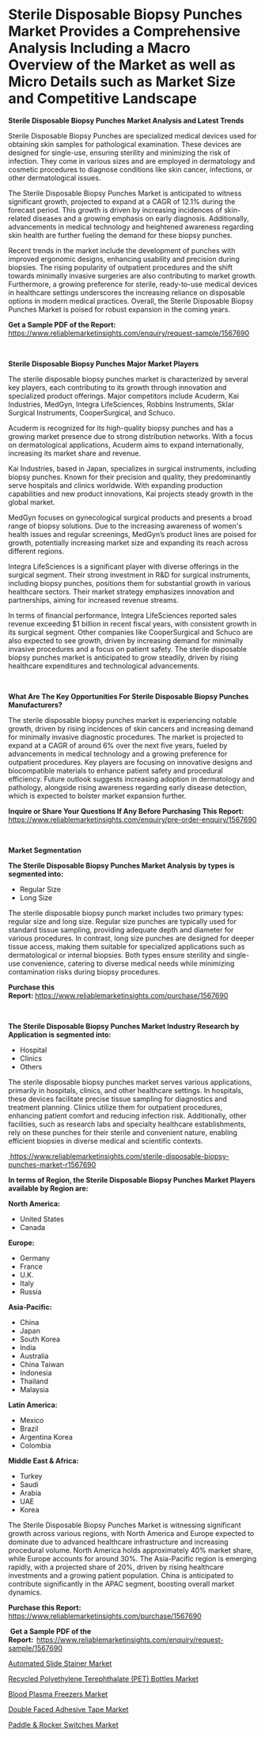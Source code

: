 <p><h1>Sterile Disposable Biopsy Punches Market Provides a Comprehensive Analysis Including a Macro Overview of the Market as well as Micro Details such as Market Size and Competitive Landscape</h1></p><p><strong>Sterile Disposable Biopsy Punches Market Analysis and Latest Trends</strong></p>
<p><p>Sterile Disposable Biopsy Punches are specialized medical devices used for obtaining skin samples for pathological examination. These devices are designed for single-use, ensuring sterility and minimizing the risk of infection. They come in various sizes and are employed in dermatology and cosmetic procedures to diagnose conditions like skin cancer, infections, or other dermatological issues.</p><p>The Sterile Disposable Biopsy Punches Market is anticipated to witness significant growth, projected to expand at a CAGR of 12.1% during the forecast period. This growth is driven by increasing incidences of skin-related diseases and a growing emphasis on early diagnosis. Additionally, advancements in medical technology and heightened awareness regarding skin health are further fueling the demand for these biopsy punches. </p><p>Recent trends in the market include the development of punches with improved ergonomic designs, enhancing usability and precision during biopsies. The rising popularity of outpatient procedures and the shift towards minimally invasive surgeries are also contributing to market growth. Furthermore, a growing preference for sterile, ready-to-use medical devices in healthcare settings underscores the increasing reliance on disposable options in modern medical practices. Overall, the Sterile Disposable Biopsy Punches Market is poised for robust expansion in the coming years.</p></p>
<p><strong>Get a Sample PDF of the Report:&nbsp;</strong> <a href="https://www.reliablemarketinsights.com/enquiry/request-sample/1567690">https://www.reliablemarketinsights.com/enquiry/request-sample/1567690</a></p>
<p>&nbsp;</p>
<p><strong>Sterile Disposable Biopsy Punches Major Market Players</strong></p>
<p><p>The sterile disposable biopsy punches market is characterized by several key players, each contributing to its growth through innovation and specialized product offerings. Major competitors include Acuderm, Kai Industries, MedGyn, Integra LifeSciences, Robbins Instruments, Sklar Surgical Instruments, CooperSurgical, and Schuco. </p><p>Acuderm is recognized for its high-quality biopsy punches and has a growing market presence due to strong distribution networks. With a focus on dermatological applications, Acuderm aims to expand internationally, increasing its market share and revenue.</p><p>Kai Industries, based in Japan, specializes in surgical instruments, including biopsy punches. Known for their precision and quality, they predominantly serve hospitals and clinics worldwide. With expanding production capabilities and new product innovations, Kai projects steady growth in the global market.</p><p>MedGyn focuses on gynecological surgical products and presents a broad range of biopsy solutions. Due to the increasing awareness of women's health issues and regular screenings, MedGyn’s product lines are poised for growth, potentially increasing market size and expanding its reach across different regions.</p><p>Integra LifeSciences is a significant player with diverse offerings in the surgical segment. Their strong investment in R&D for surgical instruments, including biopsy punches, positions them for substantial growth in various healthcare sectors. Their market strategy emphasizes innovation and partnerships, aiming for increased revenue streams.</p><p>In terms of financial performance, Integra LifeSciences reported sales revenue exceeding $1 billion in recent fiscal years, with consistent growth in its surgical segment. Other companies like CooperSurgical and Schuco are also expected to see growth, driven by increasing demand for minimally invasive procedures and a focus on patient safety. The sterile disposable biopsy punches market is anticipated to grow steadily, driven by rising healthcare expenditures and technological advancements.</p></p>
<p>&nbsp;</p>
<p><strong>What Are The Key Opportunities For Sterile Disposable Biopsy Punches Manufacturers?</strong></p>
<p><p>The sterile disposable biopsy punches market is experiencing notable growth, driven by rising incidences of skin cancers and increasing demand for minimally invasive diagnostic procedures. The market is projected to expand at a CAGR of around 6% over the next five years, fueled by advancements in medical technology and a growing preference for outpatient procedures. Key players are focusing on innovative designs and biocompatible materials to enhance patient safety and procedural efficiency. Future outlook suggests increasing adoption in dermatology and pathology, alongside rising awareness regarding early disease detection, which is expected to bolster market expansion further.</p></p>
<p><strong>Inquire or Share Your Questions If Any Before Purchasing This Report:</strong> <a href="https://www.reliablemarketinsights.com/enquiry/pre-order-enquiry/1567690">https://www.reliablemarketinsights.com/enquiry/pre-order-enquiry/1567690</a></p>
<p>&nbsp;</p>
<p><strong>Market Segmentation</strong></p>
<p><strong>The Sterile Disposable Biopsy Punches Market Analysis by types is segmented into:</strong></p>
<p><ul><li>Regular Size</li><li>Long Size</li></ul></p>
<p><p>The sterile disposable biopsy punch market includes two primary types: regular size and long size. Regular size punches are typically used for standard tissue sampling, providing adequate depth and diameter for various procedures. In contrast, long size punches are designed for deeper tissue access, making them suitable for specialized applications such as dermatological or internal biopsies. Both types ensure sterility and single-use convenience, catering to diverse medical needs while minimizing contamination risks during biopsy procedures.</p></p>
<p><strong>Purchase this Report:&nbsp;</strong><a href="https://www.reliablemarketinsights.com/purchase/1567690">https://www.reliablemarketinsights.com/purchase/1567690</a></p>
<p>&nbsp;</p>
<p><strong>The Sterile Disposable Biopsy Punches Market Industry Research by Application is segmented into:</strong></p>
<p><ul><li>Hospital</li><li>Clinics</li><li>Others</li></ul></p>
<p><p>The sterile disposable biopsy punches market serves various applications, primarily in hospitals, clinics, and other healthcare settings. In hospitals, these devices facilitate precise tissue sampling for diagnostics and treatment planning. Clinics utilize them for outpatient procedures, enhancing patient comfort and reducing infection risk. Additionally, other facilities, such as research labs and specialty healthcare establishments, rely on these punches for their sterile and convenient nature, enabling efficient biopsies in diverse medical and scientific contexts.</p></p>
<p><a href="https://www.reliablemarketinsights.com/sterile-disposable-biopsy-punches-market-r1567690">&nbsp;https://www.reliablemarketinsights.com/sterile-disposable-biopsy-punches-market-r1567690</a></p>
<p><strong>In terms of Region, the Sterile Disposable Biopsy Punches Market Players available by Region are:</strong></p>
<p>
    <p> <strong> North America: </strong>
        <ul>
            <li>United States</li>
            <li>Canada</li>
        </ul>
        </p> 
    <p> <strong> Europe: </strong>
        <ul>
            <li>Germany</li>
            <li>France</li>
            <li>U.K.</li>
            <li>Italy</li>
            <li>Russia</li>
        </ul>
        </p> 
    <p> <strong> Asia-Pacific: </strong>
        <ul>
            <li>China</li>
            <li>Japan</li>
            <li>South Korea</li>
            <li>India</li>
            <li>Australia</li>
            <li>China Taiwan</li>
            <li>Indonesia</li>
            <li>Thailand</li>
            <li>Malaysia</li>
        </ul>
        </p> 
    <p> <strong> Latin America: </strong>
        <ul>
            <li>Mexico</li>
            <li>Brazil</li>
            <li>Argentina Korea</li>
            <li>Colombia</li>
        </ul>
        </p> 
    <p> <strong> Middle East & Africa: </strong>
        <ul>
            <li>Turkey</li>
            <li>Saudi</li>
            <li>Arabia</li>
            <li>UAE</li>
            <li>Korea</li>
        </ul>
    </p>
    </p>
<p><p>The Sterile Disposable Biopsy Punches Market is witnessing significant growth across various regions, with North America and Europe expected to dominate due to advanced healthcare infrastructure and increasing procedural volume. North America holds approximately 40% market share, while Europe accounts for around 30%. The Asia-Pacific region is emerging rapidly, with a projected share of 20%, driven by rising healthcare investments and a growing patient population. China is anticipated to contribute significantly in the APAC segment, boosting overall market dynamics.</p></p>
<p><strong>Purchase this Report: </strong><a href="https://www.reliablemarketinsights.com/purchase/1567690">https://www.reliablemarketinsights.com/purchase/1567690</a></p>
<p>&nbsp;<strong>Get a Sample PDF of the Report:&nbsp;&nbsp;</strong><a href="https://www.reliablemarketinsights.com/enquiry/request-sample/1567690">https://www.reliablemarketinsights.com/enquiry/request-sample/1567690</a></p>
<p><strong></strong></p>
<p><p><a href="https://www.linkedin.com/pulse/automated-slide-stainer-market-size-share-analysis-growth-1baue?trackingId=TexP6cLgQwWM34w0QHNHhw%3D%3D">Automated Slide Stainer Market</a></p><p><a href="https://issuu.com/reportprime-2/docs/recycled-polyethylene-terephthalate_dc0915848d982f">Recycled Polyethylene Terephthalate (PET) Bottles Market</a></p><p><a href="https://medium.com/@citrahyuna09/blood-plasma-freezers-industry-sector-market-dynamics-and-future-scenarios-2024-2031-cf7a205d3715?postPublishedType=repub">Blood Plasma Freezers Market</a></p><p><a href="https://www.linkedin.com/pulse/global-double-faced-adhesive-tape-market-share-growth-opportunities-rpiic?trackingId=d%2Bv3pAfERbud1AgfVqvrlw%3D%3D">Double Faced Adhesive Tape Market</a></p><p><a href="https://issuu.com/reportprime-2/docs/paddle-rocker-switches-market-size-_cb8b833c3fd305">Paddle & Rocker Switches Market</a></p></p>